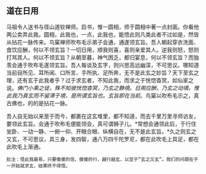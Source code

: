 ##  道在日用

马祖令人送书与径山道钦禅师。启书，惟一圆相，师于圆相中著一点封面。你看他两公卖弄此我。圆相，此我也，一点，此我也，能悟此则凡类此者不过如是，然皆从拈花一脉传来。鸟窠禅师吹布毛示弟子会通，通遂领玄旨。吾人朝起穿衣洗面、食饮应酬，何以不领玄旨？一切日用，顺我则喜，喜则亲爱其人。逆我则怒，怒则打骂其人。何以不领玄旨？从朝至暮，神气困乏，都归宴息，何以不领玄旨？而独羡会通于吹布毛遂领玄旨。吾人每谈及玄字，则兴思高远幽深，不可思议。哪知道当前目所见、耳所闻、口所言、手所执、足所奔，无不是此玄之妙旨？天下至玄之理，还有玄于此我者乎？过于求玄者，不知此我，而求之于恍惚杳冥，如仙家之说。*佛门小乘之徒，殊不知彼恍惚杳冥，乃玄之静境。日用应酬，乃玄之动境。惟此我乃真玄而不留滞于境，是所谓玄旨也。玄旨即在当前*。鸟窠以吹布毛示之，真古佛也，的的是拈花一脉。

吾人自无始以来至于而今，都裹在这玄堆里，都不知道，而去千里万里寻师访友，要领此玄旨。会通于吹布毛便能领会，真可谓狮子儿。*常想会通领此后，于行住坐卧、一动一静、一俯一仰、开眼合眼、纵横自在，无不是此玄旨。*久之则玄之又玄，不可思议，具三身，发四智，通八万四千陀罗尼，都在此吹毛上具足，都在此吹毛上渐通。

```xu
批注：悟此我最易，只要傻傻的信，傻傻的行，越行越玄，以至于“玄之又玄”。我们的问题在于一开始就求玄，结果终不得悟。
```

